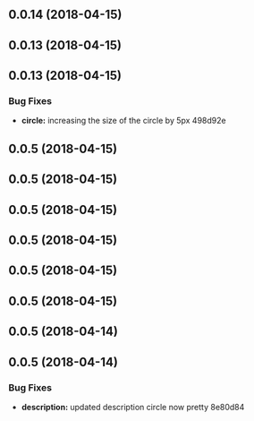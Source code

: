 <a name="0.0.14"></a>
## 0.0.14 (2018-04-15)



<a name="0.0.13"></a>
## 0.0.13 (2018-04-15)



<a name="0.0.13"></a>
## 0.0.13 (2018-04-15)


### Bug Fixes

* **circle:** increasing the size of the circle by 5px 498d92e



<a name="0.0.5"></a>
## 0.0.5 (2018-04-15)



<a name="0.0.5"></a>
## 0.0.5 (2018-04-15)



<a name="0.0.5"></a>
## 0.0.5 (2018-04-15)



<a name="0.0.5"></a>
## 0.0.5 (2018-04-15)



<a name="0.0.5"></a>
## 0.0.5 (2018-04-15)



<a name="0.0.5"></a>
## 0.0.5 (2018-04-15)



<a name="0.0.5"></a>
## 0.0.5 (2018-04-14)



<a name="0.0.5"></a>
## 0.0.5 (2018-04-14)


### Bug Fixes

* **description:** updated description circle now pretty 8e80d84



